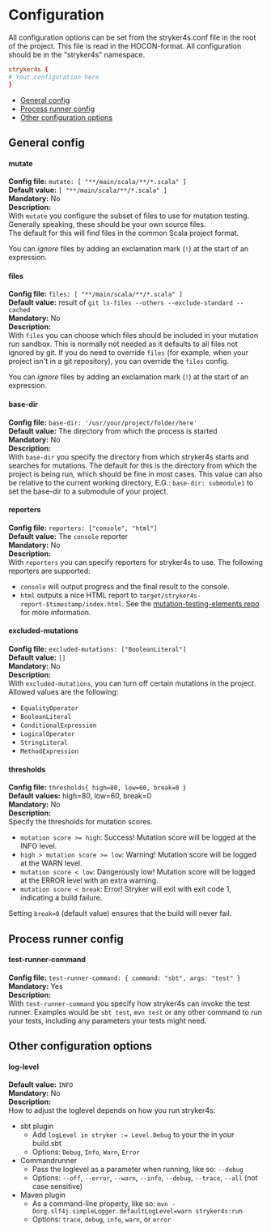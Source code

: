 # Configuration  

All configuration options can be set from the stryker4s.conf file in the root of the project. This file is read in the HOCON-format. All configuration should be in the "stryker4s" namespace.

```conf
stryker4s {
# Your configuration here
}
```

- [General config](#general-config)
- [Process runner config](#process-runner-config)
- [Other configuration options](#other-configuration-options)

## General config
#### mutate

**Config file:** `mutate: [ "**/main/scala/**/*.scala" ]`  
**Default value:** `[ "**/main/scala/**/*.scala" ]`  
**Mandatory:** No  
**Description:**  
With `mutate` you configure the subset of files to use for mutation testing.
Generally speaking, these should be your own source files.  
The default for this will find files in the common Scala project format.

You can *ignore* files by adding an exclamation mark (`!`) at the start of an expression.

#### files

**Config file:** `files: [ "**/main/scala/**/*.scala" ]`  
**Default value:** result of `git ls-files --others --exclude-standard --cached`  
**Mandatory:** No  
**Description:**  
With `files` you can choose which files should be included in your mutation run sandbox.
This is normally not needed as it defaults to all files not ignored by git. If you do need to override `files` (for example, when your project isn't in a git repository), you can override the `files` config.

You can *ignore* files by adding an exclamation mark (`!`) at the start of an expression.

#### base-dir

**Config file:** `base-dir: '/usr/your/project/folder/here'`  
**Default value:** The directory from which the process is started  
**Mandatory:** No  
**Description:**  
With `base-dir` you specify the directory from which stryker4s starts and searches for mutations. The default for this is the directory from which the project is being run, which should be fine in most cases. This value can also be relative to the current working directory, E.G.: `base-dir: submodule1` to set the base-dir to a submodule of your project.

#### reporters

**Config file:** `reporters: ["console", "html"]`  
**Default value:** The `console` reporter  
**Mandatory:** No  
**Description:**  
With `reporters` you can specify reporters for stryker4s to use. The following reporters are supported:

- `console` will output progress and the final result to the console.
- `html` outputs a nice HTML report to `target/stryker4s-report-$timestamp/index.html`. See the [mutation-testing-elements repo](https://github.com/stryker-mutator/mutation-testing-elements/tree/master/packages/mutation-testing-elements#mutation-testing-elements) for more information.

#### excluded-mutations

**Config file:** `excluded-mutations: ["BooleanLiteral"]`  
**Default value:** `[]`  
**Mandatory:** No  
**Description:**  
With `excluded-mutations`, you can turn off certain mutations in the project. Allowed values are the following:

- `EqualityOperator`
- `BooleanLiteral`
- `ConditionalExpression`
- `LogicalOperator`
- `StringLiteral`
- `MethodExpression`

#### thresholds

**Config file:** `thresholds{ high=80, low=60, break=0 }`  
**Default values:** high=80, low=60, break=0  
**Mandatory:** No  
**Description:**  
Specify the thresholds for mutation scores.

- `mutation score >= high`: Success! Mutation score will be logged at the INFO level.
- `high > mutation score >= low`: Warning! Mutation score will be logged at the WARN level.
- `mutation score < low`: Dangerously low! Mutation score will be logged at the ERROR level with an extra warning.
- `mutation score < break`: Error! Stryker will exit with exit code 1, indicating a build failure.

Setting `break=0` (default value) ensures that the build will never fail.

## Process runner config
#### test-runner-command

**Config file:** `test-runner-command: { command: "sbt", args: "test" }`    
**Mandatory:** Yes  
**Description:**  
With `test-runner-command` you specify how stryker4s can invoke the test runner. 
Examples would be `sbt test`, `mvn test` or any other command to run your tests, including any parameters your tests might need.


## Other configuration options

#### log-level

**Default value:** `INFO`  
**Mandatory:** No  
**Description:**  
How to adjust the loglevel depends on how you run stryker4s:

- sbt plugin
  - Add `logLevel in stryker := Level.Debug` to your the in your build.sbt
  - Options: `Debug`, `Info`, `Warn`, `Error`
- Commandrunner
  - Pass the loglevel as a parameter when running, like so: `--debug`
  - Options: `--off`, `--error`, `--warn`, `--info`, `--debug`, `--trace`, `--all` (not case sensitive)
- Maven plugin
  - As a command-line property, like so: `mvn -Dorg.slf4j.simpleLogger.defaultLogLevel=warn stryker4s:run`
  - Options: `trace`, `debug`, `info`, `warn`, or `error`
